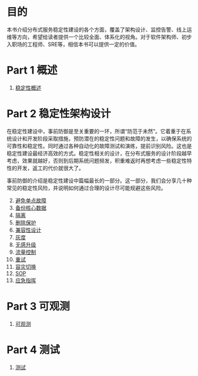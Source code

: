# 目的
本书介绍分布式服务稳定性建设的各个方面，覆盖了架构设计、监控告警、线上运维等方向，希望给读者提供一个比较全面、体系化的视角。对于软件架构师、初步入职场的工程师、SRE等，相信本书可以提供一定的价值。


# Part 1 概述
1. [稳定性概述](1-overview/README.md)
# Part 2 稳定性架构设计
在稳定性建设中，事前防御是至关重要的一环，所谓“防范于未然”。它着重于在系统设计和开发阶段采取措施，预防潜在的稳定性问题和故障的发生，以确保系统的可靠性和稳定性。同时通过各种自动化的故障测试和演练，提前识别风险。这也是稳定性建设最经济高效的方式。稳定性相关的设计，在分布式服务的设计阶段越早考虑，效果就越好，否则到后期系统问题频发，积重难返时再想考虑一些稳定性特性的开发，返工的代价就很大了。

事前防御的介绍是稳定性建设中篇幅最长的一部分。这一部分，我们会分享几十种常见的稳定性风险，并说明如何通过合理的设计尽可能规避这些风险。

2. [避免单点故障](2-preventive-arch/避免单点故障.md)
1. [备份核心数据](2-preventive-arch/备份.md)
1. [隔离](2-preventive-arch/隔离.md)
1. [删除保护](2-preventive-arch/删除保护.md)
1. [兼容性设计](2-preventive-arch/兼容性设计.md)
1. [灰度](2-preventive-arch/灰度.md)
1. [无感升级](2-preventive-arch/无感升级.md)
1. [流量控制](2-preventive-arch/流量控制.md)
1. [重试](2-preventive-arch/重试.md)
1. [容灾切换](2-preventive-arch/容灾切换.md)
1. [SOP](2-preventive-arch/SOP.md)
1. [应急指挥](2-preventive-arch/应急指挥.md)

# Part 3 可观测
1. [可观测](3-observability/README.md)
# Part 4 测试
1. [测试](4-test/测试.md)